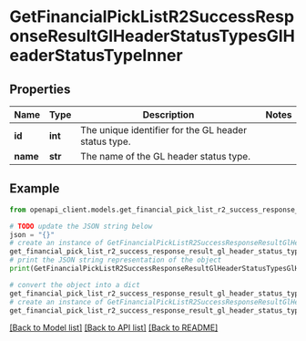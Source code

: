 # GetFinancialPickListR2SuccessResponseResultGlHeaderStatusTypesGlHeaderStatusTypeInner


## Properties

Name | Type | Description | Notes
------------ | ------------- | ------------- | -------------
**id** | **int** | The unique identifier for the GL header status type. | 
**name** | **str** | The name of the GL header status type. | 

## Example

```python
from openapi_client.models.get_financial_pick_list_r2_success_response_result_gl_header_status_types_gl_header_status_type_inner import GetFinancialPickListR2SuccessResponseResultGlHeaderStatusTypesGlHeaderStatusTypeInner

# TODO update the JSON string below
json = "{}"
# create an instance of GetFinancialPickListR2SuccessResponseResultGlHeaderStatusTypesGlHeaderStatusTypeInner from a JSON string
get_financial_pick_list_r2_success_response_result_gl_header_status_types_gl_header_status_type_inner_instance = GetFinancialPickListR2SuccessResponseResultGlHeaderStatusTypesGlHeaderStatusTypeInner.from_json(json)
# print the JSON string representation of the object
print(GetFinancialPickListR2SuccessResponseResultGlHeaderStatusTypesGlHeaderStatusTypeInner.to_json())

# convert the object into a dict
get_financial_pick_list_r2_success_response_result_gl_header_status_types_gl_header_status_type_inner_dict = get_financial_pick_list_r2_success_response_result_gl_header_status_types_gl_header_status_type_inner_instance.to_dict()
# create an instance of GetFinancialPickListR2SuccessResponseResultGlHeaderStatusTypesGlHeaderStatusTypeInner from a dict
get_financial_pick_list_r2_success_response_result_gl_header_status_types_gl_header_status_type_inner_from_dict = GetFinancialPickListR2SuccessResponseResultGlHeaderStatusTypesGlHeaderStatusTypeInner.from_dict(get_financial_pick_list_r2_success_response_result_gl_header_status_types_gl_header_status_type_inner_dict)
```
[[Back to Model list]](../README.md#documentation-for-models) [[Back to API list]](../README.md#documentation-for-api-endpoints) [[Back to README]](../README.md)


